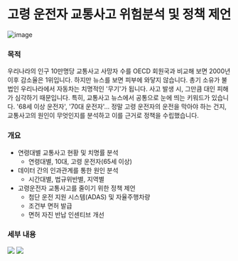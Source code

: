 # 고령 운전자 교통사고 위험분석 및 정책 제언

![image](https://github.com/user-attachments/assets/2ea744d1-efd6-4c0b-8eb0-87b56dba836f)


### 목적
우리나라의 인구 10만명당 교통사고 사망자 수를 OECD 회원국과 비교해 보면 2000년 이후 감소율은 1위입니다. 하지만 뉴스를 보면 피부에 와닿지 않습니다. 총기 소유가 불법인 우리나라에서 자동차는 치명적인 '무기'가 됩니다. 사고 발생 시, 그만큼 대인 피해가 심각하기 때문입니다. 특히, 교통사고 뉴스에서 공통으로 눈에 띄는 키워드가 있습니다. '68세 이상 운전자', '70대 운전자'... 정말 고령 운전자의 운전을 막아야 하는 건지, 교통사고의 원인이 무엇인지를 분석하고 이를 근거로 정책을 수립했습니다.

### 개요
- 연령대별 교통사고 현황 및 치명률 분석
  - 연령대별, 10대, 고령 운전자(65세 이상)
- 데이터 간의 인과관계를 통한 원인 분석
  - 시간대별, 법규위반별, 지역별
- 고령운전자 교통사고를 줄이기 위한 정책 제언
  - 첨단 운전 지원 시스템(ADAS) 및 자율주행차량
  - 조건부 면허 발급
  - 면허 자진 반납 인센티브 개선
 
### 세부 내용
[<img src="https://img.shields.io/badge/Velog-1EBC8F?style=for-the-badge&logo=velog&logoColor=white" />](https://velog.io/@sung_hwan_new/ElderlyDriverTrafficAccident)
[<img src="https://img.shields.io/badge/Adobe%20PDF-FF0000?style=for-the-badge&logo=adobe&logoColor=white" />](https://github.com/sung-hwan-new/DataAnalysis_ElderlyDriver_TrafficAccident/blob/main/PDF_ElderlyDriver_TrafficAccident.pdf)

